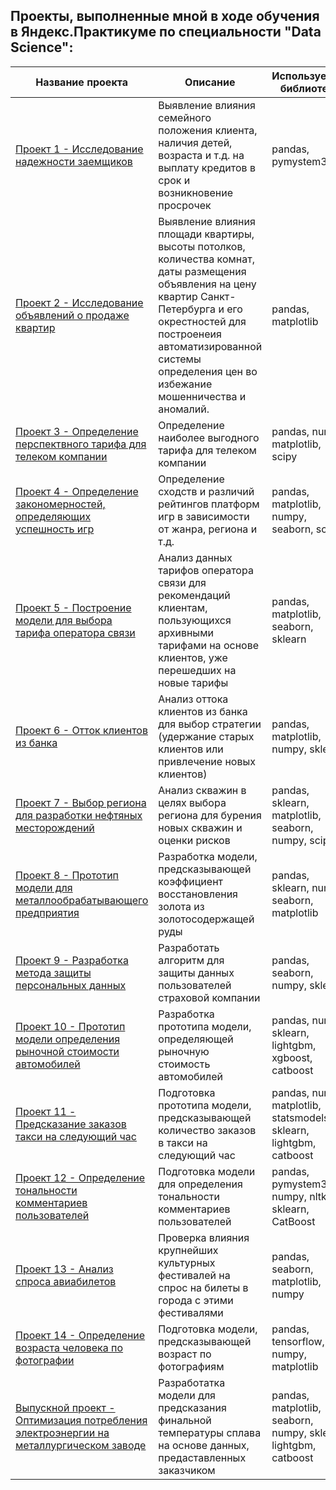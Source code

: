 ## Проекты, выполненные мной в ходе обучения в Яндекс.Практикуме по специальности "Data Science":

| Название проекта | Описание | Используемые библиотеки |
| ------------- | ------------- | ------------- |
| [Проект 1 - Исследование надежности заемщиков](https://github.com/Stas-Makarov/my_ds_projects/tree/main/Проект%201%20-%20Исследование%20надежности%20заемщиков) | Выявление влияния семейного положения клиента, наличия детей, возраста и т.д. на выплату кредитов в срок и возникновение просрочек | pandas, pymystem3 |
| [Проект 2 - Исследование объявлений о продаже квартир](https://github.com/Stas-Makarov/my_ds_projects/tree/main/Проект%202%20-%20Исследование%20объявлений%20о%20продаже%20квартир) | Выявление влияния площади квартиры, высоты потолков, количества комнат, даты размещения объявления на цену квартир Санкт-Петербурга и его окрестностей для построенеия автоматизированной системы определения цен во избежание мошенничества и аномалий.  | pandas, matplotlib |
| [Проект 3 - Определение перспектвного тарифа для телеком компании](https://github.com/Stas-Makarov/my_ds_projects/tree/main/Проект%203%20-%20Определение%20перспективного%20тарифа%20для%20телеком%20компании) | Определение наиболее выгодного тарифа для телеком компании | pandas, numpy, matplotlib, scipy |
| [Проект 4 - Определение закономерностей, определяющих успешность игр](https://github.com/Stas-Makarov/my_ds_projects/tree/main/Проект%204%20-%20Определение%20закономерностей%2C%20определяющих%20успешность%20игр) | Определение сходств и различий рейтингов платформ игр в зависимости от жанра, региона и т.д. | pandas, matplotlib, numpy, seaborn, scipy |
| [Проект 5 - Построение модели для выбора тарифа оператора связи](https://github.com/Stas-Makarov/my_ds_projects/tree/main/Проект%205%20-%20Построение%20модели%20для%20выбора%20тарифа%20оператора%20связи) | Анализ данных тарифов оператора связи для рекомендаций клиентам, пользующихся архивными тарифами на основе клиентов, уже перешедших на новые тарифы | pandas, matplotlib, seaborn, sklearn |
| [Проект 6 - Отток клиентов из банка](https://github.com/Stas-Makarov/my_ds_projects/tree/main/Проект%206%20-%20Отток%20клиентов%20из%20банка) | Анализ оттока клиентов из банка для выбор стратегии (удержание старых клиентов или привлечение новых клиентов) | pandas, matplotlib, numpy, sklearn |
| [Проект 7 - Выбор региона для разработки нефтяных месторождений](https://github.com/Stas-Makarov/my_ds_projects/tree/main/Проект%207%20-%20Выбор%20региона%20для%20разработки%20нефтяных%20месторождений) | Анализ скважин в целях выбора региона для бурения новых скважин и оценки рисков | pandas, sklearn, matplotlib, seaborn, numpy, scipy |
| [Проект 8 - Прототип модели для металлообрабатывающего предприятия](https://github.com/Stas-Makarov/my_ds_projects/tree/main/Проект%208%20-%20Прототип%20модели%20для%20металлобрабатывающего%20завода) | Разработка модели, предсказывающей коэффициент восстановления золота из золотосодержащей руды | pandas, sklearn, numpy, seaborn, matplotlib |
| [Проект 9 - Разработка метода защиты персональных данных](https://github.com/Stas-Makarov/my_ds_projects/tree/main/Проект%209%20-%20Разработка%20метода%20защиты%20персональных%20данных) | Разработать алгоритм для защиты данных пользователей страховой компании | pandas, seaborn, numpy, sklearn |
| [Проект 10 - Прототип модели определения рыночной стоимости автомобилей](https://github.com/Stas-Makarov/my_ds_projects/tree/main/Проект%2010%20-%20Прототип%20модели%20определения%20рыночной%20стоимости%20автомобилей) | Разработка прототипа модели, определяющей рыночную стоимость автомобилей | pandas, numpy, sklearn, lightgbm, xgboost, catboost |
| [Проект 11 - Предсказание заказов такси на следующий час](https://github.com/Stas-Makarov/my_ds_projects/tree/main/Проект%2011%20-%20Предсказание%20заказов%20такси%20на%20следующий%20час) | Подготовка прототипа модели, предсказывающей количество заказов в такси на следующий час | pandas, numpy, matplotlib, statsmodels, sklearn, lightgbm, catboost |
| [Проект 12 - Определение тональности комментариев пользователей](https://github.com/Stas-Makarov/my_ds_projects/tree/main/Проект%2012%20-%20Определение%20тональности%20комментариев%20пользователей) | Подготовка модели для определения тональности комментариев пользователей | pandas, pymystem3, numpy, nltk, sklearn, CatBoost |
| [Проект 13 - Анализ спроса авиабилетов](https://github.com/Stas-Makarov/my_ds_projects/tree/main/Проект%2013%20-%20Анализ%20спроса%20авиабилетов) | Проверка влияния крупнейших культурных фестивалей на спрос на билеты в города с этими фестивалями | pandas, seaborn, matplotlib, numpy |
| [Проект 14 - Определение возраста человека по фотографии](https://github.com/Stas-Makarov/my_ds_projects/tree/main/Проект%2014%20-%20Определение%20возраста%20человека%20по%20фотографии) | Подготовка модели, предсказывающей возраст по фотографиям | pandas, tensorflow, numpy, matplotlib |
| [Выпускной проект - Оптимизация потребления электроэнергии на металлургическом заводе](https://github.com/Stas-Makarov/my_ds_projects/tree/main/Выпускной%20проект%20-%20Оптимизация%20потребления%20электроэнергии%20на%20металлообрабатывающем%20заводе) | Разработатка модели для предсказания финальной температуры сплава на основе данных, предаставленных заказчиком | pandas, matplotlib, seaborn, numpy, sklearn, lightgbm, catboost |
